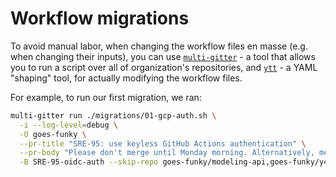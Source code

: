 # Workflow migrations
To avoid manual labor, when changing the workflow files en masse (e.g. when changing their inputs),
you can use [`multi-gitter`](https://github.com/lindell/multi-gitter) - a tool that allows you to run
a script over all of organization's repositories, and [`ytt`](https://carvel.dev/ytt/) - a YAML "shaping" tool,
for actually modifying the workflow files.

For example, to run our first migration, we ran:

```sh
multi-gitter run ./migrations/01-gcp-auth.sh \
  -i --log-level=debug \
  -O goes-funky \
  --pr-title "SRE-95: use keyless GitHub Actions authentication" \
  --pr-body "Please don't merge until Monday morning. Alternatively, merge when your deployments start failing GCP authentication." \
  -B SRE-95-oidc-auth --skip-repo goes-funky/modeling-api,goes-funky/y42-frontend,goes-funky/dbt-functions,goes-funky/fivetran-functions
```